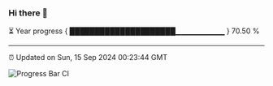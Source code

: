 ### Hi there 👋

⏳ Year progress { █████████████████████▁▁▁▁▁▁▁▁▁ } 70.50 %

---

⏰ Updated on Sun, 15 Sep 2024 00:23:44 GMT

![Progress Bar CI](https://github.com/liununu/liununu/workflows/Progress%20Bar%20CI/badge.svg)
